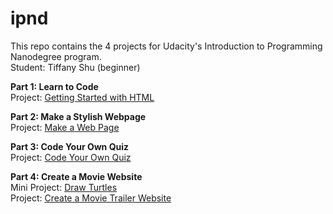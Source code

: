 # ipnd
This repo contains the 4 projects for Udacity's Introduction to Programming Nanodegree program. 
<br>Student: Tiffany Shu (beginner)

<b>Part 1: Learn to Code</b>
<br>Project: <a href="https://tiifffany.github.io/ipnd/part1/project1.html" target="_blank">Getting Started with HTML</a>

<b>Part 2: Make a Stylish Webpage</b>
<br>Project: <a href="https://tiifffany.github.io/ipnd/part2/index.html" target="_blank">Make a Web Page</a>

<b>Part 3: Code Your Own Quiz</b>
<br>Project: <a href="https://repl.it/@tiifffany/Play-Cryptocurrencies" target="_blank">Code Your Own Quiz</a>

<b>Part 4: Create a Movie Website</b>
<br>Mini Project: <a href="https://repl.it/@tiifffany/Draw-turtles" target="_blank">Draw Turtles</a>
<br>Project: <a href="https://tiifffany.github.io/ipnd/part4/fresh_tomatoes.html" target="_blank">Create a Movie Trailer Website</a>
